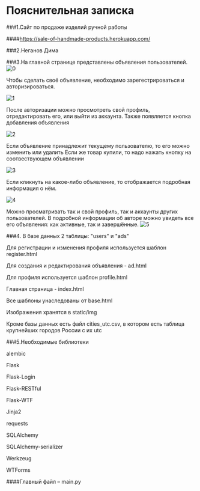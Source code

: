 # Пояснительная записка

###1.Сайт по продаже изделий ручной работы

####https://sale-of-handmade-products.herokuapp.com/

###2.Неганов Дима

###3.На главной странице представлены объявления пользователей.
![0](https://user-images.githubusercontent.com/94733452/165831759-ce614359-60c0-461c-b540-7f0307712dd4.png)

Чтобы сделать своё объявление, необходимо зарегестрироваться и авторизироваться.

![1](https://user-images.githubusercontent.com/94733452/165831777-b05b37b7-0a6a-4bba-ba4e-224a29d03ef0.png)

После авторизации можно просмотреть свой профиль, отредактировать его, или выйти из аккаунта.
Также появляется кнопка добавления объявления

![2](https://user-images.githubusercontent.com/94733452/165831764-ae24220d-01d7-4c13-a7c3-868e4b4edd62.png)

Если объявление принадлежит текущему пользователю, то его можно изменить или удалить
Если же товар купили, то надо нажать кнопку на соотвествующем объявлении

![3](https://user-images.githubusercontent.com/94733452/165831769-7bdc77e8-36d3-40f9-8912-1badaf0f77c8.png)

Если кликнуть на какое-либо объявление, то отображается подробная информация о нём.

![4](https://user-images.githubusercontent.com/94733452/165831779-3eaeb331-3c44-47b5-94e5-6e1a4549f09e.png)

Можно просматривать так и свой профиль, так и аккаунты других пользователей.
В подробной информации об авторе можно увидеть все его объявления: как активные, так и завершённые.
![5](https://user-images.githubusercontent.com/94733452/165831772-869b4e41-5ce8-4f34-b609-f528f4075218.png)

###4.
В базе данных 2 таблицы: "users" и "ads"

Для регистрации и изменения профиля используется шаблон register.html

Для создания и редактирования объявления - ad.html

Для профиля используется шаблон profile.html

Главная страница - index.html

Все шаблоны унаследованы от base.html

Изображения хранятся в static/img

Кроме базы данных есть файл cities_utc.csv, 
в котором есть таблица крупнейших городов России с их utc

###5.Необходимые библиотеки

alembic

Flask

Flask-Login

Flask-RESTful

Flask-WTF


Jinja2

requests

SQLAlchemy

SQLAlchemy-serializer

Werkzeug

WTForms

####Главный файл – main.py
